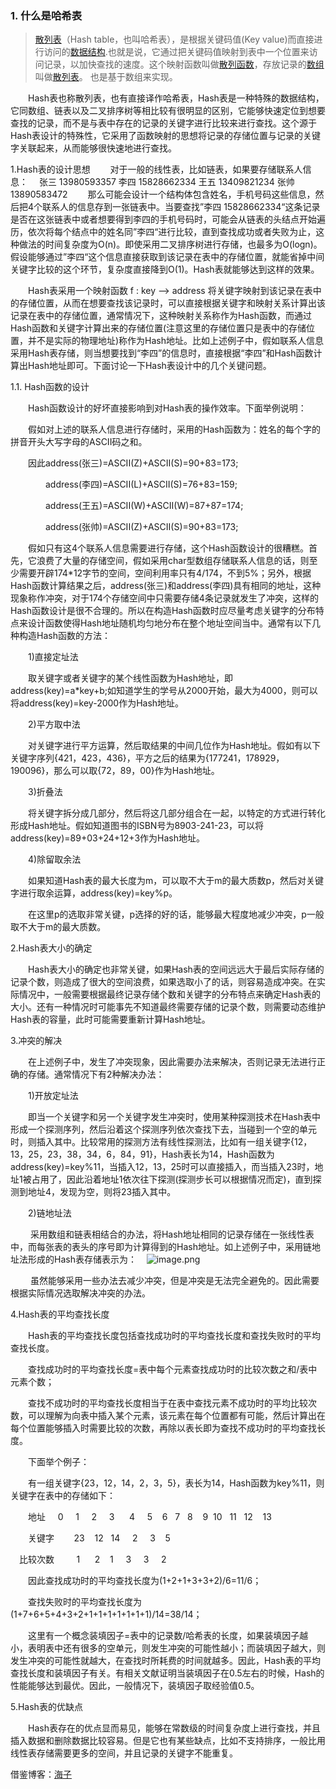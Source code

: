 ### 1. 什么是哈希表
>[散列表](https://baike.baidu.com/item/%E6%95%A3%E5%88%97%E8%A1%A8)（Hash table，也叫哈希表），是根据关键码值(Key value)而直接进行访问的[数据结构](https://baike.baidu.com/item/%E6%95%B0%E6%8D%AE%E7%BB%93%E6%9E%84).也就是说，它通过把关键码值映射到表中一个位置来访问记录，以加快查找的速度。这个映射函数叫做[散列函数](https://baike.baidu.com/item/%E6%95%A3%E5%88%97%E5%87%BD%E6%95%B0)，存放记录的[数组](https://baike.baidu.com/item/%E6%95%B0%E7%BB%84)叫做[散列表](https://baike.baidu.com/item/%E6%95%A3%E5%88%97%E8%A1%A8)。
也是基于数组来实现。

　　Hash表也称散列表，也有直接译作哈希表，Hash表是一种特殊的数据结构，它同数组、链表以及二叉排序树等相比较有很明显的区别，它能够快速定位到想要查找的记录，而不是与表中存在的记录的关键字进行比较来进行查找。这个源于Hash表设计的特殊性，它采用了函数映射的思想将记录的存储位置与记录的关键字关联起来，从而能够很快速地进行查找。

1.Hash表的设计思想
　　对于一般的线性表，比如链表，如果要存储联系人信息：　
张三 13980593357
李四 15828662334
王五 13409821234
张帅 13890583472
　　那么可能会设计一个结构体包含姓名，手机号码这些信息，然后把4个联系人的信息存到一张链表中。当要查找”李四 15828662334“这条记录是否在这张链表中或者想要得到李四的手机号码时，可能会从链表的头结点开始遍历，依次将每个结点中的姓名同”李四“进行比较，直到查找成功或者失败为止，这种做法的时间复杂度为O(n)。即使采用二叉排序树进行存储，也最多为O(logn)。假设能够通过”李四“这个信息直接获取到该记录在表中的存储位置，就能省掉中间关键字比较的这个环节，复杂度直接降到O(1)。Hash表就能够达到这样的效果。

　　Hash表采用一个映射函数 f : key —> address 将关键字映射到该记录在表中的存储位置，从而在想要查找该记录时，可以直接根据关键字和映射关系计算出该记录在表中的存储位置，通常情况下，这种映射关系称作为Hash函数，而通过Hash函数和关键字计算出来的存储位置(注意这里的存储位置只是表中的存储位置，并不是实际的物理地址)称作为Hash地址。比如上述例子中，假如联系人信息采用Hash表存储，则当想要找到“李四”的信息时，直接根据“李四”和Hash函数计算出Hash地址即可。下面讨论一下Hash表设计中的几个关键问题。

1.1.  Hash函数的设计

　　Hash函数设计的好坏直接影响到对Hash表的操作效率。下面举例说明：

　　假如对上述的联系人信息进行存储时，采用的Hash函数为：姓名的每个字的拼音开头大写字母的ASCII码之和。

　　因此address(张三)=ASCII(Z)+ASCII(S)=90+83=173;

　　　　address(李四)=ASCII(L)+ASCII(S)=76+83=159;

　　　　address(王五)=ASCII(W)+ASCII(W)=87+87=174;

　　　　address(张帅)=ASCII(Z)+ASCII(S)=90+83=173;

　　假如只有这4个联系人信息需要进行存储，这个Hash函数设计的很糟糕。首先，它浪费了大量的存储空间，假如采用char型数组存储联系人信息的话，则至少需要开辟174*12字节的空间，空间利用率只有4/174，不到5%；另外，根据Hash函数计算结果之后，address(张三)和address(李四)具有相同的地址，这种现象称作冲突，对于174个存储空间中只需要存储4条记录就发生了冲突，这样的Hash函数设计是很不合理的。所以在构造Hash函数时应尽量考虑关键字的分布特点来设计函数使得Hash地址随机均匀地分布在整个地址空间当中。通常有以下几种构造Hash函数的方法：

　　1)直接定址法

　　取关键字或者关键字的某个线性函数为Hash地址，即address(key)=a*key+b;如知道学生的学号从2000开始，最大为4000，则可以将address(key)=key-2000作为Hash地址。

　　2)平方取中法

　　对关键字进行平方运算，然后取结果的中间几位作为Hash地址。假如有以下关键字序列{421，423，436}，平方之后的结果为{177241，178929，190096}，那么可以取{72，89，00}作为Hash地址。

　　3)折叠法

　　将关键字拆分成几部分，然后将这几部分组合在一起，以特定的方式进行转化形成Hash地址。假如知道图书的ISBN号为8903-241-23，可以将address(key)=89+03+24+12+3作为Hash地址。

　　4)除留取余法

　　如果知道Hash表的最大长度为m，可以取不大于m的最大质数p，然后对关键字进行取余运算，address(key)=key%p。

　　在这里p的选取非常关键，p选择的好的话，能够最大程度地减少冲突，p一般取不大于m的最大质数。

2.Hash表大小的确定

　　Hash表大小的确定也非常关键，如果Hash表的空间远远大于最后实际存储的记录个数，则造成了很大的空间浪费，如果选取小了的话，则容易造成冲突。在实际情况中，一般需要根据最终记录存储个数和关键字的分布特点来确定Hash表的大小。还有一种情况时可能事先不知道最终需要存储的记录个数，则需要动态维护Hash表的容量，此时可能需要重新计算Hash地址。

3.冲突的解决

　　在上述例子中，发生了冲突现象，因此需要办法来解决，否则记录无法进行正确的存储。通常情况下有2种解决办法：

　　1)开放定址法

　　即当一个关键字和另一个关键字发生冲突时，使用某种探测技术在Hash表中形成一个探测序列，然后沿着这个探测序列依次查找下去，当碰到一个空的单元时，则插入其中。比较常用的探测方法有线性探测法，比如有一组关键字{12，13，25，23，38，34，6，84，91}，Hash表长为14，Hash函数为address(key)=key%11，当插入12，13，25时可以直接插入，而当插入23时，地址1被占用了，因此沿着地址1依次往下探测(探测步长可以根据情况而定)，直到探测到地址4，发现为空，则将23插入其中。

　　2)链地址法

 　　采用数组和链表相结合的办法，将Hash地址相同的记录存储在一张线性表中，而每张表的表头的序号即为计算得到的Hash地址。如上述例子中，采用链地址法形成的Hash表存储表示为：   
![image.png](http://upload-images.jianshu.io/upload_images/5786888-a7c273ceda699e37.png?imageMogr2/auto-orient/strip%7CimageView2/2/w/1240)


 　　虽然能够采用一些办法去减少冲突，但是冲突是无法完全避免的。因此需要根据实际情况选取解决冲突的办法。

4.Hash表的平均查找长度

　　Hash表的平均查找长度包括查找成功时的平均查找长度和查找失败时的平均查找长度。

　　查找成功时的平均查找长度=表中每个元素查找成功时的比较次数之和/表中元素个数；

　　查找不成功时的平均查找长度相当于在表中查找元素不成功时的平均比较次数，可以理解为向表中插入某个元素，该元素在每个位置都有可能，然后计算出在每个位置能够插入时需要比较的次数，再除以表长即为查找不成功时的平均查找长度。

　　下面举个例子：

　　有一组关键字{23，12，14，2，3，5}，表长为14，Hash函数为key%11，则关键字在表中的存储如下：

　　地址     0     1     2     3      4     5    6   7   8    9  10   11   12    13

　　关键字        23    12   14     2     3    5

　比较次数         1      2    1     3     3     2

　　因此查找成功时的平均查找长度为(1+2+1+3+3+2)/6=11/6；

　　查找失败时的平均查找长度为(1+7+6+5+4+3+2+1+1+1+1+1+1+1)/14=38/14；

　　这里有一个概念装填因子=表中的记录数/哈希表的长度，如果装填因子越小，表明表中还有很多的空单元，则发生冲突的可能性越小；而装填因子越大，则发生冲突的可能性就越大，在查找时所耗费的时间就越多。因此，Hash表的平均查找长度和装填因子有关。有相关文献证明当装填因子在0.5左右的时候，Hash的性能能够达到最优。因此，一般情况下，装填因子取经验值0.5。

5.Hash表的优缺点

　　Hash表存在的优点显而易见，能够在常数级的时间复杂度上进行查找，并且插入数据和删除数据比较容易。但是它也有某些缺点，比如不支持排序，一般比用线性表存储需要更多的空间，并且记录的关键字不能重复。

借鉴博客：[海子](http://www.cnblogs.com/dolphin0520/)
